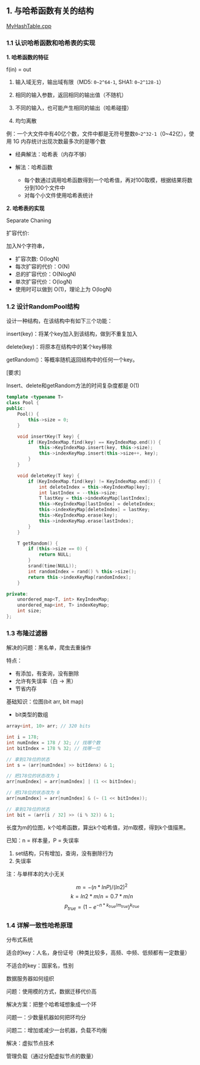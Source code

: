 ## 1. 与哈希函数有关的结构
[MyHashTable.cpp](../code/MyHashTable.cpp)

### 1.1 认识哈希函数和哈希表的实现

**1. 哈希函数的特征**

f(in) = out

1. 输入域无穷，输出域有限（MD5: `0~2^64-1`, SHA1: `0~2^128-1`）

2. 相同的输入参数，返回相同的输出值（不随机）

3. 不同的输入，也可能产生相同的输出（哈希碰撞）

4. 均匀离散

例：一个大文件中有40亿个数，文件中都是无符号整数`0~2^32-1`（0~42亿），使用 1G 内存统计出现次数最多次的是哪个数

- 经典解法：哈希表（内存不够）

- 解法：哈希函数
    - 每个数通过调用哈希函数得到一个哈希值，再对100取模，根据结果将数分到100个文件中
    - 对每个小文件使用哈希表统计

**2. 哈希表的实现**

Separate Chaning

扩容代价:

加入N个字符串，
- 扩容次数: O(logN)
- 每次扩容的代价：O(N)
- 总的扩容代价：O(NlogN)
- 单次扩容代价：O(logN)
- 使用时可以做到 O(1)，理论上为 O(logN)

### 1.2 设计RandomPool结构

设计一种结构，在该结构中有如下三个功能：

insert(key)：将某个key加入到该结构，做到不重复加入

delete(key)：将原本在结构中的某个key移除

getRandom()：等概率随机返回结构中的任何一个key。

[要求]

Insert、delete和getRandom方法的时间复杂度都是 0(1)

```cpp
template <typename T>
class Pool {
public:
    Pool() {
        this->size = 0;
    }

    void insertKey(T key) {
        if (KeyIndexMap.find(key) == KeyIndexMap.end()) {
            this->KeyIndexMap.insert(key, this->size);
            this->indexKeyMap.insert(this->size++, key);
        }
    }

    void deleteKey(T key) {
        if (KeyIndexMap.find(key) != KeyIndexMap.end()) {
            int deleteIndex = this->KeyIndexMap[key];
            int lastIndex = --this->size;
            T lastKey = this->indexKeyMap[lastIndex];
            this->KeyIndexMap[lastIndex] = deleteIndex;
            this->indexKeyMap[deleteIndex] = lastKey;
            this->KeyIndexMap.erase(key);
            this->indexKeyMap.erase(lastIndex);
        }
    }

    T getRandom() {
        if (this->size == 0) {
            return NULL;
        }
        srand(time(NULL));
        int randomIndex = rand() % this->size();
        return this->indexKeyMap[randomIndex];
    }

private:
    unordered_map<T, int> KeyIndexMap;
    unordered_map<int, T> indexKeyMap;
    int size;
};
```

### 1.3 布隆过滤器

解决的问题：黑名单，爬虫去重操作

特点：
- 有添加，有查询，没有删除
- 允许有失误率（白 → 黑）
- 节省内存

基础知识：位图(bit arr, bit map)
- bit类型的数组
```cpp
array<int, 10> arr; // 320 bits

int i = 178;
int numIndex = 178 / 32; // 找哪个数
int bitIndex = 178 % 32; // 找哪一位

// 拿到178位的状态
int s = (arr[numIndex] >> bitIdenx) & 1;

// 把178位的状态改为 1
arr[numIndex] = arr[numIndex] | (1 << bitIndex);

// 把178位的状态改为 0
arr[numIndex] = arr[numIndex] & (~ (1 << bitIndex));

// 拿到178位的状态
int bit = (arr[i / 32] >> (i % 32)) & 1;
```

长度为m的位图，k个哈希函数，算出k个哈希值，对m取模，得到k个值描黑。

已知：n = 样本量，P = 失误率

1. set结构，只有增加，查询，没有删除行为
2. 失误率

注：与单样本的大小无关

$$m=-(n*lnP)/(ln2)^2$$
$$k = ln2 * m / n = 0.7*m/n$$
$$P_{true} = (1-e^{-n*k_{true}/m_{true}})^{k_{true}}$$

### 1.4 详解一致性哈希原理

分布式系统

适合的key：人名，身份证号（种类比较多，高频、中频、低频都有一定数量）

不适合的key：国家名，性别

数据服务器如何组织

问题：使用模的方式，数据迁移代价高

解决方案：把整个哈希域想象成一个环

问题一：少数量机器如何把环均分

问题二：增加或减少一台机器，负载不均衡

解决：虚拟节点技术

管理负载（通过分配虚拟节点的数量）